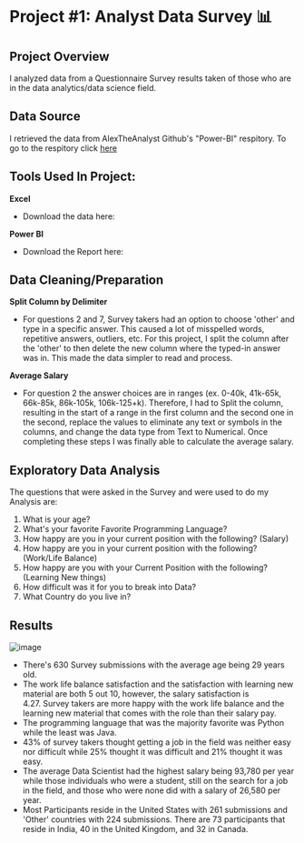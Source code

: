 # Project #1: Analyst Data Survey 📊

## Project Overview
I analyzed data from a Questionnaire Survey results taken of those who are in the data analytics/data science field. 

## Data Source
I retrieved the data from AlexTheAnalyst Github's "Power-BI" respitory. To go to the respitory click [here](https://github.com/AlexTheAnalyst/Power-BI)


## Tools Used In Project:
**Excel** 
  - Download the data here:

**Power BI**
  - Download the Report here:  

## Data Cleaning/Preparation

**Split Column by Delimiter** 
 - For questions 2 and 7, Survey takers had an option to choose 'other' and type in a specific answer. This caused a lot of misspelled words, repetitive answers, outliers, etc. For this project, I split the column after the 'other' to then delete the new column where the typed-in answer was in. This made the data simpler to read and process.

**Average Salary**
  - For question 2 the answer choices are in ranges (ex. 0-40k, 41k-65k, 66k-85k, 86k-105k, 106k-125+k). Therefore, I had to Split the column, resulting in the start of a range in the first column and the second one in the second, replace the values to eliminate any text or symbols in the columns, and change the data type from Text to Numerical. Once completing these steps I was finally able to calculate the average salary.

## Exploratory Data Analysis
The questions that were asked in the Survey and were used to do my Analysis are:

  1. What is your age?
  2. What's your favorite Favorite Programming Language?
  3. How happy are you in your current position with the following? (Salary)
  4. How happy are you in your current position with the following? (Work/Life Balance)
  5. How happy are you with your Current Position with the following? (Learning New things)
  6. How difficult was it for you to break into Data?
  7. What Country do you live in? 

## Results

![image](https://github.com/gigimontes/PowerBI-Projects/assets/143570053/17d09171-9a9a-4448-94d7-d056e70c49cd)

  - There's 630 Survey submissions with the average age being 29 years old.
  - The work life balance satisfaction and the satisfaction with learning 
    new material are both 5 out 10, however, the salary satisfaction is     
    4.27. Survey takers are more happy with the work life balance and the 
    learning new material that comes with the role than their salary pay.
  - The programming language that was the majority favorite was Python     
    while the least was Java.
  - 43% of survey takers thought getting a job in the field was neither 
    easy nor difficult while 25% thought it was difficult and 21% thought 
    it was easy.
  - The average Data Scientist had the highest salary being 93,780 per year 
    while those individuals who were a student, still on the search for a 
    job in the field, and those who were none did with a salary of 26,580 
    per year.
  - Most Participants reside in the United States with 261 submissions and 'Other' countries with 224 submissions. There are 73 participants that reside in India, 
    40 in the United Kingdom, and 32 in Canada.



